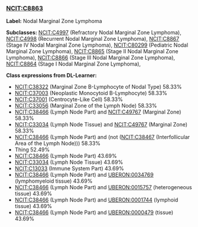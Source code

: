 
### [NCIT:C8863](http://purl.obolibrary.org/obo/NCIT_C8863)
**Label:** Nodal Marginal Zone Lymphoma

**Subclasses:** [NCIT:C4997](http://purl.obolibrary.org/obo/NCIT_C4997) (Refractory Nodal Marginal Zone Lymphoma), [NCIT:C4998](http://purl.obolibrary.org/obo/NCIT_C4998) (Recurrent Nodal Marginal Zone Lymphoma), [NCIT:C8867](http://purl.obolibrary.org/obo/NCIT_C8867) (Stage IV Nodal Marginal Zone Lymphoma), [NCIT:C80299](http://purl.obolibrary.org/obo/NCIT_C80299) (Pediatric Nodal Marginal Zone Lymphoma), [NCIT:C8865](http://purl.obolibrary.org/obo/NCIT_C8865) (Stage II Nodal Marginal Zone Lymphoma), [NCIT:C8866](http://purl.obolibrary.org/obo/NCIT_C8866) (Stage III Nodal Marginal Zone Lymphoma), [NCIT:C8864](http://purl.obolibrary.org/obo/NCIT_C8864) (Stage I Nodal Marginal Zone Lymphoma), 

**Class expressions from DL-Learner:**

- [NCIT:C38322](http://purl.obolibrary.org/obo/NCIT_C38322) (Marginal Zone B-Lymphocyte of Nodal Type) 58.33%
- [NCIT:C37003](http://purl.obolibrary.org/obo/NCIT_C37003) (Neoplastic Monocytoid B-Lymphocyte) 58.33%
- [NCIT:C37001](http://purl.obolibrary.org/obo/NCIT_C37001) (Centrocyte-Like Cell) 58.33%
- [NCIT:C33056](http://purl.obolibrary.org/obo/NCIT_C33056) (Marginal Zone of the Lymph Node) 58.33%
- [NCIT:C38466](http://purl.obolibrary.org/obo/NCIT_C38466) (Lymph Node Part) and [NCIT:C49767](http://purl.obolibrary.org/obo/NCIT_C49767) (Marginal Zone) 58.33%
- [NCIT:C33034](http://purl.obolibrary.org/obo/NCIT_C33034) (Lymph Node Tissue) and [NCIT:C49767](http://purl.obolibrary.org/obo/NCIT_C49767) (Marginal Zone) 58.33%
- [NCIT:C38466](http://purl.obolibrary.org/obo/NCIT_C38466) (Lymph Node Part) and (not ([NCIT:C38467](http://purl.obolibrary.org/obo/NCIT_C38467) (Interfollicular Area of the Lymph Node))) 58.33%
- Thing 52.49%
- [NCIT:C38466](http://purl.obolibrary.org/obo/NCIT_C38466) (Lymph Node Part) 43.69%
- [NCIT:C33034](http://purl.obolibrary.org/obo/NCIT_C33034) (Lymph Node Tissue) 43.69%
- [NCIT:C13033](http://purl.obolibrary.org/obo/NCIT_C13033) (Immune System Part) 43.69%
- [NCIT:C38466](http://purl.obolibrary.org/obo/NCIT_C38466) (Lymph Node Part) and [UBERON:0034769](http://purl.obolibrary.org/obo/UBERON_0034769) (lymphomyeloid tissue) 43.69%
- [NCIT:C38466](http://purl.obolibrary.org/obo/NCIT_C38466) (Lymph Node Part) and [UBERON:0015757](http://purl.obolibrary.org/obo/UBERON_0015757) (heterogeneous tissue) 43.69%
- [NCIT:C38466](http://purl.obolibrary.org/obo/NCIT_C38466) (Lymph Node Part) and [UBERON:0001744](http://purl.obolibrary.org/obo/UBERON_0001744) (lymphoid tissue) 43.69%
- [NCIT:C38466](http://purl.obolibrary.org/obo/NCIT_C38466) (Lymph Node Part) and [UBERON:0000479](http://purl.obolibrary.org/obo/UBERON_0000479) (tissue) 43.69%


